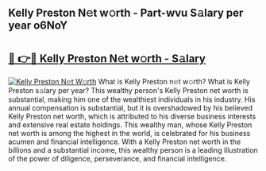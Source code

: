 ## Kelly Preston N𝚎t w𝚘rth - Part-wvu S𝚊lary per year o6NoY

# <h2><a href="http://gc0k8xz.nevu.top/?p=Kelly+Preston">🔗 👉🔴 Kelly Preston N𝚎t w𝚘rth - S𝚊lary</a></h2>

[![Kelly Preston N𝚎t W𝚘rth](https://i.imgur.com/Oavwk0R.jpeg)](http://gc0k8xz.nevu.top/?p=Kelly+Preston)
What is Kelly Preston n𝚎t w𝚘rth? What is Kelly Preston s𝚊lary per year?
This wealthy person's Kelly Preston net worth is substantial, making him one of the wealthiest individuals in his industry. His annual compensation is substantial, but it is overshadowed by his believed Kelly Preston net worth, which is attributed to his diverse business interests and extensive real estate holdings. This wealthy man, whose Kelly Preston net worth is among the highest in the world, is celebrated for his business acumen and financial intelligence. With a Kelly Preston net worth in the billions and a substantial income, this wealthy person is a leading illustration of the power of diligence, perseverance, and financial intelligence.
